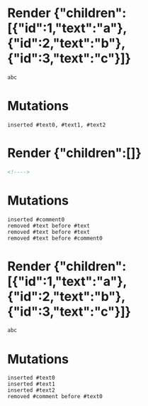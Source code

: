 # Render {"children":[{"id":1,"text":"a"},{"id":2,"text":"b"},{"id":3,"text":"c"}]}
```html
abc
```

# Mutations
```
inserted #text0, #text1, #text2
```


# Render {"children":[]}
```html
<!---->
```

# Mutations
```
inserted #comment0
removed #text before #text
removed #text before #text
removed #text before #comment0
```


# Render {"children":[{"id":1,"text":"a"},{"id":2,"text":"b"},{"id":3,"text":"c"}]}
```html
abc
```

# Mutations
```
inserted #text0
inserted #text1
inserted #text2
removed #comment before #text0
```
